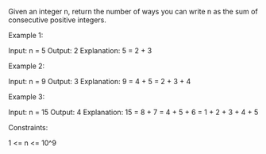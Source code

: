 Given an integer n, return the number of ways you can write n as the sum of
consecutive positive integers.


Example 1:


Input: n = 5
Output: 2
Explanation: 5 = 2 + 3


Example 2:


Input: n = 9
Output: 3
Explanation: 9 = 4 + 5 = 2 + 3 + 4


Example 3:


Input: n = 15
Output: 4
Explanation: 15 = 8 + 7 = 4 + 5 + 6 = 1 + 2 + 3 + 4 + 5



Constraints:


1 <= n <= 10^9




